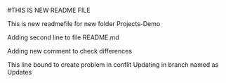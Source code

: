 #THIS IS NEW README FILE

This is new readmefile for new folder Projects-Demo

Adding second line to file README.md 

Adding new comment to check differences

This line bound to create problem in conflit
Updating in branch named as Updates

